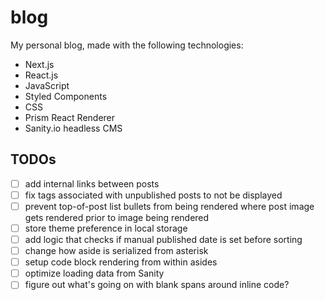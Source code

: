 # blog
My personal blog, made with the following technologies:
- Next.js
- React.js
- JavaScript
- Styled Components
- CSS
- Prism React Renderer
- Sanity.io headless CMS

## TODOs
- [ ] add internal links between posts
- [ ] fix tags associated with unpublished posts to not be displayed
- [ ] prevent top-of-post list bullets from being rendered where post image gets rendered prior to image being rendered
- [ ] store theme preference in local storage
- [ ] add logic that checks if manual published date is set before sorting
- [ ] change how aside is serialized from asterisk
- [ ] setup code block rendering from within asides
- [ ] optimize loading data from Sanity
- [ ] figure out what's going on with blank spans around inline code?